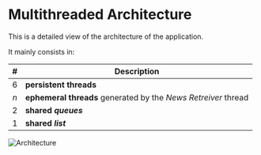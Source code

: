 # Multithreaded Architecture

This is a detailed view of the architecture of the application.

It mainly consists in:

|  #  | Description                                                     |
|:---:|-----------------------------------------------------------------|
|  6  | **persistent threads**                                          |
| _n_ | **ephemeral threads** generated by the  _News Retreiver_ thread |
|  2  | **shared _queues_**                                             |
|  1  | **shared _list_**                                               |

![Architecture](/img/watchdog_arch.svg)
